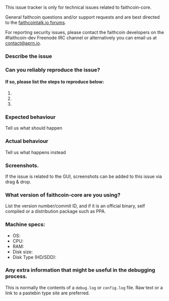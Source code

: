 <!--- Remove sections that do not apply -->

This issue tracker is only for technical issues related to faithcoin-core.

General faithcoin questions and/or support requests and are best directed to the [faithcointalk.io forums](https://faithcointalk.io/).

For reporting security issues, please contact the faithcoin developers on the #faithcoin-dev Freenode IRC channel or alternatively you can email us at contact@aprn.io.

### Describe the issue

### Can you reliably reproduce the issue?
#### If so, please list the steps to reproduce below:
1.
2.
3.

### Expected behaviour
Tell us what should happen

### Actual behaviour
Tell us what happens instead

### Screenshots.
If the issue is related to the GUI, screenshots can be added to this issue via drag & drop.

### What version of faithcoin-core are you using?
List the version number/commit ID, and if it is an official binary, self compiled or a distribution package such as PPA.

### Machine specs:
- OS:
- CPU:
- RAM:
- Disk size:
- Disk Type (HD/SDD):

### Any extra information that might be useful in the debugging process.
This is normally the contents of a `debug.log` or `config.log` file. Raw text or a link to a pastebin type site are preferred.
